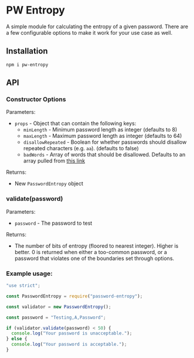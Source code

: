 # PW Entropy

A simple module for calculating the entropy of a given password. There are a few configurable options to make it work for your use case as well. 

## Installation

```
npm i pw-entropy
```

## API

### Constructor Options

Parameters:

* `props` - Object that can contain the following keys:
  * `minLength` - Minimum password length as integer (defaults to 8)
  * `maxLength` - Maximum password length as integer (defaults to 64)
  * `disallowRepeated` - Boolean for whether passwords should disallow repeated characters (e.g. `aa`). (defaults to false)
  * `badWords` - Array of words that should be disallowed. Defaults to an array pulled from [this link](https://www.welivesecurity.com/2018/12/17/most-popular-passwords-2018-revealed/)

Returns:

* New `PasswordEntropy` object

### validate(password)

Parameters:

* `password` - The password to test

Returns:

* The number of bits of entropy (floored to nearest integer). Higher is better. 0 is returned when either a too-common password, or a password that violates one of the boundaries set through options.

### Example usage:

```javascript
"use strict";

const PasswordEntropy = require("password-entropy");

const validator = new PasswordEntropy();

const password = "Testing,A,Password";

if (validator.validate(password) < 50) {
  console.log("Your password is unacceptable.");
} else {
  console.log("Your password is acceptable.");
}
```
